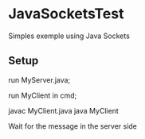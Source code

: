 # JavaSocketsTest
Simples exemple using Java Sockets

## Setup

run MyServer.java;

run MyClient in cmd;

javac MyClient.java
java MyClient

Wait for the message in the server side

